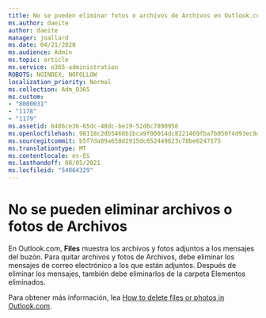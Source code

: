 ```yaml
---
title: No se pueden eliminar fotos o archivos de Archivos en Outlook.com
ms.author: daeite
author: daeite
manager: joallard
ms.date: 04/21/2020
ms.audience: Admin
ms.topic: article
ms.service: o365-administration
ROBOTS: NOINDEX, NOFOLLOW
localization_priority: Normal
ms.collection: Adm_O365
ms.custom:
- "8000031"
- "1178"
- "1179"
ms.assetid: 6486ce36-65dc-48dc-be19-52d6c7890956
ms.openlocfilehash: 98118c2db5468b1bca9f00014dc8221469fba7b050f4d93ec8d4707812517de9
ms.sourcegitcommit: b5f7da89a650d2915dc652449623c78be6247175
ms.translationtype: MT
ms.contentlocale: es-ES
ms.lasthandoff: 08/05/2021
ms.locfileid: "54064329"
---
```

# <a name="cant-delete-files-or-photos-from-files"></a>No se pueden eliminar archivos o fotos de Archivos

En Outlook.com, **Files** muestra los archivos y fotos adjuntos a los mensajes del buzón. Para quitar archivos y fotos de Archivos, debe eliminar los mensajes de correo electrónico a los que están adjuntos. Después de eliminar los mensajes, también debe eliminarlos de la carpeta Elementos eliminados.

Para obtener más información, lea [How to delete files or photos in Outlook.com](https://support.office.com/article/bae0531f-040f-4c42-90b9-786ca718c16d?wt.mc_id=Office_Outlook_com_Alchemy).